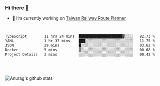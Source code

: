 ### Hi there 👋

- 🔭 I’m currently working on [Taiwan Railway Route Planner](https://github.com/Taiwan-Railway-Route-Planner)

<br/>

<!--START_SECTION:waka-->

```txt
TypeScript        11 hrs 24 mins  ████████████████████▓░░░░   82.73 %
YAML              1 hr 37 mins    ███░░░░░░░░░░░░░░░░░░░░░░   11.75 %
JSON              29 mins         █░░░░░░░░░░░░░░░░░░░░░░░░   03.62 %
Docker            5 mins          ▒░░░░░░░░░░░░░░░░░░░░░░░░   00.68 %
Project Details   3 mins          ░░░░░░░░░░░░░░░░░░░░░░░░░   00.42 %
```

<!--END_SECTION:waka-->

<br/>
<br/>

![Anurag's github stats](https://github-readme-stats.vercel.app/api?username=DepickereSven&show_icons=true&theme=tokyonight)



<!--
**DepickereSven/DepickereSven** is a ✨ _special_ ✨ repository because its `README.md` (this file) appears on your GitHub profile.

Here are some ideas to get you started:

- 🔭 I’m currently working on ...
- 🌱 I’m currently learning ...
- 👯 I’m looking to collaborate on ...
- 🤔 I’m looking for help with ...
- 💬 Ask me about ...
- 📫 How to reach me: ...
- 😄 Pronouns: ...
- ⚡ Fun fact: ...
-->
